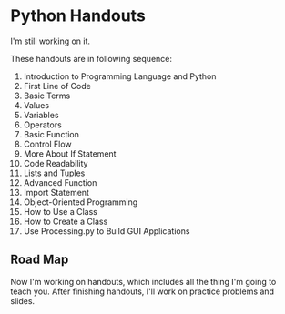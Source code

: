 # Python Handouts

I'm still working on it.

These handouts are in following sequence:

1. Introduction to Programming Language and Python
2. First Line of Code
3. Basic Terms
4. Values
5. Variables
6. Operators
7. Basic Function
8. Control Flow
9. More About If Statement
10. Code Readability
11. Lists and Tuples
12. Advanced Function
13. Import Statement
14. Object-Oriented Programming
15. How to Use a Class
16. How to Create a Class
17. Use Processing.py to Build GUI Applications

## Road Map

Now I'm working on handouts, which includes all the thing I'm going to teach you. After finishing handouts, I'll work on practice problems and slides.